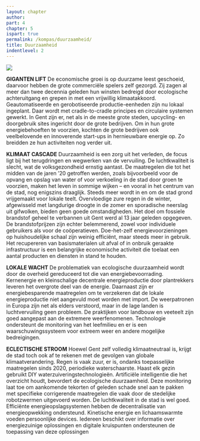 ```yaml
---
layout: chapter
author: 
part: 4
chapter: 5
ispart: true
permalink: /kompas/duurzaamheid/
title: Duurzaamheid
indentlevel: 2
---
```


<a href="{{ site.baseurl }}/images/Duurzaamheid.jpg" data-lightbox="Duurzaamheid"><img src="{{ site.baseurl }}/images/Duurzaamheid.jpg"></a>

**GIGANTEN LIFT** De economische groei is op duurzame leest geschoeid, daarvoor hebben de grote commerciële spelers zelf gezorgd. Zij zagen al meer dan twee decennia geleden hun winsten bedreigd door ecologische achteruitgang en grepen in met een vrijwillig klimaatakkoord. Geautomatiseerde en gerobotiseerde productie-eenheden zijn nu lokaal ingeplant. Daar wordt met cradle-to-cradle principes en circulaire systemen gewerkt. In Gent zijn er, net als in de meeste grote steden, upcycling- en doorgebruik sites ingericht door de grote bedrijven. Om in hun grote energiebehoeften te voorzien, kochten de grote bedrijven ook veelbelovende en innoverende start-ups in hernieuwbare energie op. Zo breidden ze hun activiteiten nog verder uit. 

**KLIMAAT CASCADE** Duurzaamheid is een zorg uit het verleden, de focus ligt bij het terugdringen en wegwerken van de vervuiling. De luchtkwaliteit is slecht, wat de volksgezondheid ernstig aantast. De maatregelen die tot het midden van de jaren ’20 getroffen werden, zoals  bijvoorbeeld voor de opvang en opslag van water of voor verkoeling in de stad door groen te voorzien, maken het leven in sommige wijken – en vooral in het centrum van de stad, nog enigszins draaglijk. Steeds meer wordt in en om de stad grond vrijgemaakt voor lokale teelt. Overvloedige zure regen in de winter, afgewisseld met langdurige droogte in de zomer en sporadische neerslag uit gifwolken, bieden geen goede omstandigheden. Het doel om fossiele brandstof geheel te verbannen uit Gent werd al 13 jaar geleden opgegeven. De brandstofprijzen zijn echter belemmerend, zowel voor individuele gebruikers als voor de coöperatieven. Doe-het-zelf energievoorzieningen op huishoudelijke schaal zijn weinig efficiënt, maar steeds meer in gebruik.  Het recupereren van basismaterialen uit afval of in onbruik geraakte infrastructuur is een belangrijke economische activiteit die toelaat een aantal producten en diensten in stand te houden. 

**LOKALE WACHT** De problematiek van ecologische duurzaamheid wordt door de overheid gereduceerd tot die van energiebevoorrading. Kernenergie en kleinschalige decentrale energieproductie door plantrekkers leveren het overgrote deel van de energie. Daarnaast zijn er energiebesparende maatregelen om te verzekeren dat de lokale energieproductie niet aangevuld moet worden met import. De weerpatronen in Europa zijn net als elders verstoord, maar in de lage landen is luchtvervuiling geen probleem. De praktijken voor landbouw en veeteelt zijn goed aangepast aan de extremere weerfenomenen. Technologie ondersteunt de monitoring van het leefmilieu en er is een waarschuwingssysteem voor extreem weer en andere mogelijke bedreigingen.

**ECLECTISCHE STROOM** Hoewel Gent zelf volledig klimaatneutraal is, krijgt de stad toch ook af te rekenen met de gevolgen van globale klimaatverandering. Regen is vaak zuur, er is, ondanks toepasselijke maatregelen sinds 2020, periodieke waterschaarste. Haast elk gezin gebruikt DIY waterzuiveringstechnologieën. Artificiële intelligentie die het overzicht houdt, bevordert de ecologische duurzaamheid. Deze monitoring laat toe om aankomende tekorten of geleden schade snel aan te pakken met specifieke corrigerende maatregelen die vaak door de stedelijke robotzwermen uitgevoerd worden.  De luchtkwaliteit in de stad is wel goed. Efficiënte energieopslagsystemen hebben de decentralisatie van energieopwekking ondersteund. Kinetische energie en lichaamswarmte voeden persoonlijke devices. Iedereen beschikt over informatie over energiezuinige oplossingen en digitale kruispunten ondersteunen de toepassing van deze oplossingen


